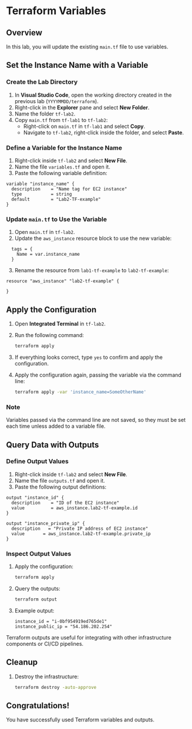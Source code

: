 # Terraform Variables&#x20;

## Overview

In this lab, you will update the existing `main.tf` file to use variables.

## Set the Instance Name with a Variable

### Create the Lab Directory

1. In **Visual Studio Code**, open the working directory created in the previous lab (`YYYYMMDD/terraform`).
2. Right-click in the **Explorer** pane and select **New Folder**.
3. Name the folder `tf-lab2`.
4. Copy `main.tf` from `tf-lab1` to `tf-lab2`:
   - Right-click on `main.tf` in `tf-lab1` and select **Copy**.
   - Navigate to `tf-lab2`, right-click inside the folder, and select **Paste**.

### Define a Variable for the Instance Name

1. Right-click inside `tf-lab2` and select **New File**.
2. Name the file `variables.tf` and open it.
3. Paste the following variable definition:

```hcl
variable "instance_name" {
  description    = "Name tag for EC2 instance"
  type           = string
  default        = "Lab2-TF-example"
}
```

### Update `main.tf` to Use the Variable

1. Open `main.tf` in `tf-lab2`.
2. Update the `aws_instance` resource block to use the new variable:

```hcl
  tags = {
    Name = var.instance_name
  }
```

3. Rename the resource from `lab1-tf-example` to `lab2-tf-example`:

```hcl
resource "aws_instance" "lab2-tf-example" {
 
}
```

## Apply the Configuration

1. Open **Integrated Terminal** in `tf-lab2`.

2. Run the following command:

   ```sh
   terraform apply
   ```

3. If everything looks correct, type `yes` to confirm and apply the configuration.

4. Apply the configuration again, passing the variable via the command line:

   ```sh
   terraform apply -var 'instance_name=SomeOtherName'
   ```

### Note

Variables passed via the command line are not saved, so they must be set each time unless added to a variable file.

## Query Data with Outputs

### Define Output Values

1. Right-click inside `tf-lab2` and select **New File**.
2. Name the file `outputs.tf` and open it.
3. Paste the following output definitions:

```hcl
output "instance_id" {
  description    = "ID of the EC2 instance"
  value          = aws_instance.lab2-tf-example.id
}

output "instance_private_ip" {
  description   = "Private IP address of EC2 instance"
  value       = aws_instance.lab2-tf-example.private_ip
}
```

### Inspect Output Values

1. Apply the configuration:
   ```sh
   terraform apply
   ```
2. Query the outputs:
   ```sh
   terraform output
   ```
3. Example output:
   ```
   instance_id = "i-0bf954919ed765de1"
   instance_public_ip = "54.186.202.254"
   ```

Terraform outputs are useful for integrating with other infrastructure components or CI/CD pipelines.

## Cleanup

1. Destroy the infrastructure:
   ```sh
   terraform destroy -auto-approve
   ```

## Congratulations!

You have successfully used Terraform variables and outputs.
